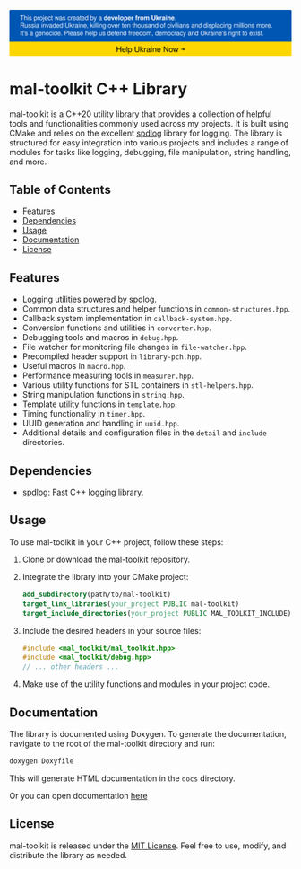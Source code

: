 [![Stand With Ukraine](https://raw.githubusercontent.com/vshymanskyy/StandWithUkraine/main/banner-direct-single.svg)](https://stand-with-ukraine.pp.ua)

# mal-toolkit C++ Library

mal-toolkit is a C++20 utility library that provides a collection of helpful tools and functionalities commonly used across my projects. It is built using CMake and relies on the excellent [spdlog](https://github.com/gabime/spdlog) library for logging. The library is structured for easy integration into various projects and includes a range of modules for tasks like logging, debugging, file manipulation, string handling, and more.

## Table of Contents

- [Features](#features)
- [Dependencies](#dependencies)
- [Usage](#usage)
- [Documentation](#documentation)
- [License](#license)

## Features

- Logging utilities powered by [spdlog](https://github.com/gabime/spdlog).
- Common data structures and helper functions in `common-structures.hpp`.
- Callback system implementation in `callback-system.hpp`.
- Conversion functions and utilities in `converter.hpp`.
- Debugging tools and macros in `debug.hpp`.
- File watcher for monitoring file changes in `file-watcher.hpp`.
- Precompiled header support in `library-pch.hpp`.
- Useful macros in `macro.hpp`.
- Performance measuring tools in `measurer.hpp`.
- Various utility functions for STL containers in `stl-helpers.hpp`.
- String manipulation functions in `string.hpp`.
- Template utility functions in `template.hpp`.
- Timing functionality in `timer.hpp`.
- UUID generation and handling in `uuid.hpp`.
- Additional details and configuration files in the `detail` and `include` directories.

## Dependencies

- [spdlog](https://github.com/gabime/spdlog): Fast C++ logging library.

## Usage

To use mal-toolkit in your C++ project, follow these steps:

1. Clone or download the mal-toolkit repository.

2. Integrate the library into your CMake project:

   ```cmake
   add_subdirectory(path/to/mal-toolkit)
   target_link_libraries(your_project PUBLIC mal-toolkit)
   target_include_directories(your_project PUBLIC MAL_TOOLKIT_INCLUDE)
   ```

3. Include the desired headers in your source files:

   ```cpp
   #include <mal_toolkit/mal_toolkit.hpp>
   #include <mal_toolkit/debug.hpp>
   // ... other headers ...
   ```

4. Make use of the utility functions and modules in your project code.

## Documentation

The library is documented using Doxygen. To generate the documentation, navigate to the root of the mal-toolkit directory and run:

```sh
doxygen Doxyfile
```

This will generate HTML documentation in the `docs` directory.

Or you can open documentation [here](https://malatindez.github.io/mal-toolkit/)

## License

mal-toolkit is released under the [MIT License](LICENSE). Feel free to use, modify, and distribute the library as needed.

